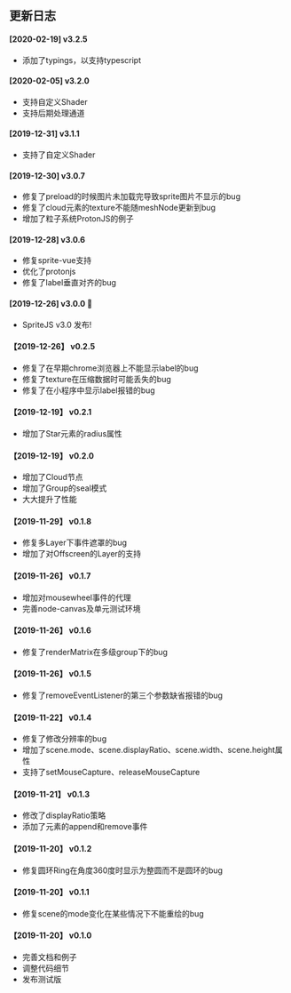 ## 更新日志

#### [2020-02-19] v3.2.5

- 添加了typings，以支持typescript

#### [2020-02-05] v3.2.0

- 支持自定义Shader
- 支持后期处理通道

#### [2019-12-31] v3.1.1

- 支持了自定义Shader

#### [2019-12-30] v3.0.7

- 修复了preload的时候图片未加载完导致sprite图片不显示的bug
- 修复了cloud元素的texture不能随meshNode更新到bug
- 增加了粒子系统ProtonJS的例子

#### [2019-12-28] v3.0.6

- 修复sprite-vue支持
- 优化了protonjs
- 修复了label垂直对齐的bug

#### [2019-12-26] v3.0.0 🚀

- SpriteJS v3.0 发布!

#### 【2019-12-26】 v0.2.5

- 修复了在早期chrome浏览器上不能显示label的bug
- 修复了texture在压缩数据时可能丢失的bug
- 修复了在小程序中显示label报错的bug

#### 【2019-12-19】 v0.2.1

- 增加了Star元素的radius属性

#### 【2019-12-19】 v0.2.0

- 增加了Cloud节点
- 增加了Group的seal模式
- 大大提升了性能

#### 【2019-11-29】 v0.1.8

- 修复多Layer下事件遮罩的bug
- 增加了对Offscreen的Layer的支持

#### 【2019-11-26】 v0.1.7

- 增加对mousewheel事件的代理
- 完善node-canvas及单元测试环境

#### 【2019-11-26】 v0.1.6

- 修复了renderMatrix在多级group下的bug

#### 【2019-11-26】 v0.1.5

- 修复了removeEventListener的第三个参数缺省报错的bug

#### 【2019-11-22】 v0.1.4

- 修复了修改分辨率的bug
- 增加了scene.mode、scene.displayRatio、scene.width、scene.height属性
- 支持了setMouseCapture、releaseMouseCapture

#### 【2019-11-21】 v0.1.3

- 修改了displayRatio策略
- 添加了元素的append和remove事件

#### 【2019-11-20】 v0.1.2

- 修复圆环Ring在角度360度时显示为整圆而不是圆环的bug

#### 【2019-11-20】 v0.1.1

- 修复scene的mode变化在某些情况下不能重绘的bug

#### 【2019-11-20】 v0.1.0

- 完善文档和例子
- 调整代码细节
- 发布测试版